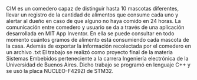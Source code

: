 CIM es un comedero capaz de distinguir hasta 10 mascotas diferentes, llevar un registro de la cantidad de alimentos que consume cada uno y alertar al dueño en caso de que alguno no haya comido en 24 horas. 
La comunicación entre comedero y usuario se da a través de una aplicación desarrollada en MIT App Inventor. En ella se puede consultar en todo momento cuántos gramos de alimento está consumiendo cada mascota de la casa. Además de exportar la información recolectada por el comedero en un archivo .txt
El trabajo se realizó como proyecto final de la materia Sistemas Embebidos perteneciente a la carrera Ingeniería electrónica de la Universidad de Buenos Aires. Dicho trabajo se programó en lenguaje C++ y se usó la placa NUCLEO-F429ZI de STM32. 
